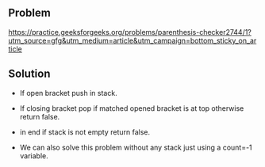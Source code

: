 ## Problem

https://practice.geeksforgeeks.org/problems/parenthesis-checker2744/1?utm_source=gfg&utm_medium=article&utm_campaign=bottom_sticky_on_article

## Solution

- If open bracket push in stack.
- If closing bracket pop if matched opened bracket is at top otherwise return false.
- in end if stack is not empty return false.

- We can also solve this problem without any stack just using a count=-1 variable.
